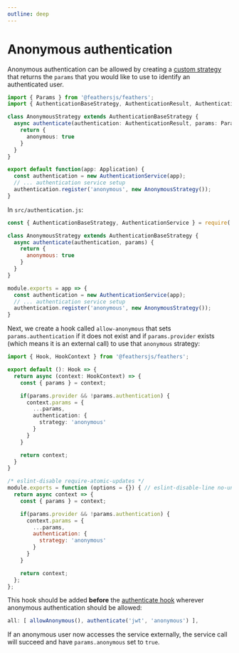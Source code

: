 ```yaml
---
outline: deep
---
```


# Anonymous authentication

Anonymous authentication can be allowed by creating a [custom strategy](../../api/authentication/strategy.md) that returns the `params` that you would like to use to identify an authenticated user.

<Tabs>

<Tab name="TypeScript" global-id="ts">

```ts
import { Params } from '@feathersjs/feathers';
import { AuthenticationBaseStrategy, AuthenticationResult, AuthenticationService } from '@feathersjs/authentication';

class AnonymousStrategy extends AuthenticationBaseStrategy {
  async authenticate(authentication: AuthenticationResult, params: Params) {
    return {
      anonymous: true
    }
  }
}

export default function(app: Application) {
  const authentication = new AuthenticationService(app);
  // ... authentication service setup
  authentication.register('anonymous', new AnonymousStrategy());
}
```

</Tab>

<Tab name="JavaScript" global-id="js">

In `src/authentication.js`:

```js
const { AuthenticationBaseStrategy, AuthenticationService } = require('@feathersjs/authentication');

class AnonymousStrategy extends AuthenticationBaseStrategy {
  async authenticate(authentication, params) {
    return {
      anonymous: true
    }
  }
}

module.exports = app => {
  const authentication = new AuthenticationService(app);
  // ... authentication service setup
  authentication.register('anonymous', new AnonymousStrategy());
}
```

</Tab>

</Tabs>


Next, we create a hook called `allow-anonymous` that sets `params.authentication` if it does not exist and if `params.provider` exists (which means it is an external call) to use that `anonymous` strategy:

<Tabs>

<Tab name="TypeScript" global-id="ts">

```ts
import { Hook, HookContext } from '@feathersjs/feathers';

export default (): Hook => {
  return async (context: HookContext) => {
    const { params } = context;

    if(params.provider && !params.authentication) {
      context.params = {
        ...params,
        authentication: {
          strategy: 'anonymous'
        }
      }
    }

    return context;
  }
}
```

</Tab>

<Tab name="JavaScript" global-id="js">

```js
/* eslint-disable require-atomic-updates */
module.exports = function (options = {}) { // eslint-disable-line no-unused-vars
  return async context => {
    const { params } = context;

    if(params.provider && !params.authentication) {
      context.params = {
        ...params,
        authentication: {
          strategy: 'anonymous'
        }
      }
    }

    return context;
  };
};
```

</Tab>

</Tabs>

This hook should be added __before__ the [authenticate hook](../../api/authentication/hook.md) wherever anonymous authentication should be allowed:

```js
all: [ allowAnonymous(), authenticate('jwt', 'anonymous') ],
```

If an anonymous user now accesses the service externally, the service call will succeed and have `params.anonymous` set to `true`.

